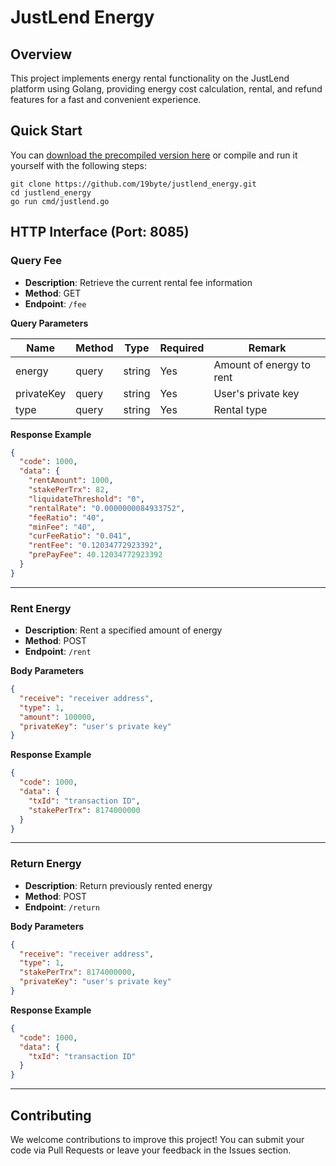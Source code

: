 
# JustLend Energy

## Overview

This project implements energy rental functionality on the JustLend platform using Golang, providing energy cost calculation, rental, and refund features for a fast and convenient experience.

## Quick Start

You can [download the precompiled version here](https://github.com/19byte/justlend_energy/releases) or compile and run it yourself with the following steps:

```shell
git clone https://github.com/19byte/justlend_energy.git
cd justlend_energy
go run cmd/justlend.go
```

## HTTP Interface (Port: 8085)

### Query Fee

- **Description**: Retrieve the current rental fee information
- **Method**: GET
- **Endpoint**: `/fee`

**Query Parameters**

| Name       | Method | Type   | Required | Remark                     |
|------------|--------|--------|----------|----------------------------|
| energy     | query  | string | Yes      | Amount of energy to rent   |
| privateKey | query  | string | Yes      | User's private key         |
| type       | query  | string | Yes      | Rental type                |

**Response Example**

```json
{
  "code": 1000,
  "data": {
    "rentAmount": 1000,
    "stakePerTrx": 82,
    "liquidateThreshold": "0",
    "rentalRate": "0.0000000084933752",
    "feeRatio": "40",
    "minFee": "40",
    "curFeeRatio": "0.041",
    "rentFee": "0.12034772923392",
    "prePayFee": 40.12034772923392
  }
}
```

---

### Rent Energy

- **Description**: Rent a specified amount of energy
- **Method**: POST
- **Endpoint**: `/rent`

**Body Parameters**

```json
{
  "receive": "receiver address",
  "type": 1,
  "amount": 100000,
  "privateKey": "user's private key"
}
```

**Response Example**

```json
{
  "code": 1000,
  "data": {
    "txId": "transaction ID",
    "stakePerTrx": 8174000000
  }
}
```

---

### Return Energy

- **Description**: Return previously rented energy
- **Method**: POST
- **Endpoint**: `/return`

**Body Parameters**

```json
{
  "receive": "receiver address",
  "type": 1,
  "stakePerTrx": 8174000000,
  "privateKey": "user's private key"
}
```

**Response Example**

```json
{
  "code": 1000,
  "data": {
    "txId": "transaction ID"
  }
}
```

---

## Contributing

We welcome contributions to improve this project! You can submit your code via Pull Requests or leave your feedback in the Issues section.
